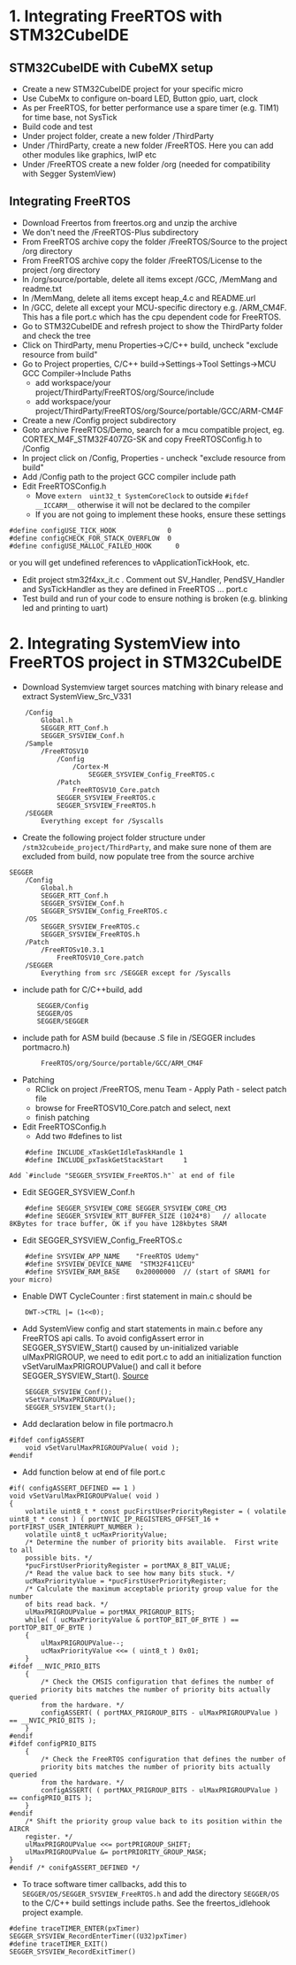 # 1. Integrating FreeRTOS with STM32CubeIDE

## STM32CubeIDE with CubeMX setup 

* Create a new STM32CubeIDE project for your specific micro 
* Use CubeMx to configure on-board LED, Button gpio, uart, clock 
* As per FreeRTOS, for better performance use a spare timer (e.g. TIM1) for time base, not SysTick
* Build code and test
* Under project folder, create a new folder /ThirdParty
* Under /ThirdParty, create a new folder /FreeRTOS. Here you can add other modules like graphics, lwIP etc
* Under /FreeRTOS create a new folder /org (needed for compatibility with Segger SystemView)

## Integrating FreeRTOS 

* Download Freertos from freertos.org and unzip the archive
* We don't need the /FreeRTOS-Plus subdirectory
* From FreeRTOS archive copy the folder /FreeRTOS/Source to the project /org directory
* From FreeRTOS archive copy the folder /FreeRTOS/License to the project /org directory
* In /org/source/portable, delete all items except /GCC, /MemMang and readme.txt
* In /MemMang, delete all items except heap_4.c and README.url
* In /GCC, delete all except your MCU-specific directory e.g. /ARM_CM4F.  
This has a file port.c which has the cpu dependent code for FreeRTOS.
* Go to STM32CubeIDE and refresh project to show the ThirdParty folder and check the tree
* Click on ThirdParty, menu Properties->C/C++ build, uncheck "exclude resource from build"
* Go to Project properties, C/C++ build->Settings->Tool Settings->MCU GCC Compiler->Include Paths
   * add workspace/your project/ThirdParty/FreeRTOS/org/Source/include
   * add workspace/your project/ThirdParty/FreeRTOS/org/Source/portable/GCC/ARM-CM4F
* Create a new /Config project subdirectory    
* Goto archive FreeRTOS/Demo, search for a mcu compatible project, eg.
CORTEX_M4F_STM32F407ZG-SK and copy FreeRTOSConfig.h to /Config
* In project click on /Config, Properties - uncheck "exclude resource from build" 
* Add /Config path to the project GCC compiler include path
* Edit FreeRTOSConfig.h 
    * Move  `extern  uint32_t SystemCoreClock` to outside `#ifdef __ICCARM__` otherwise it will not be declared to the compiler
    * If you are not going to implement these hooks, ensure these settings
``` 
#define configUSE_TICK_HOOK             0
#define configCHECK_FOR_STACK_OVERFLOW	0
#define configUSE_MALLOC_FAILED_HOOK	  0
```
or you will  get undefined references to vApplicationTickHook, etc.
* Edit project stm32f4xx_it.c . Comment out SV_Handler, PendSV_Handler and SysTickHandler as they
are defined in FreeRTOS ... port.c
* Test build and run of your code to ensure nothing is broken (e.g. blinking led and printing to uart)

# 2. Integrating SystemView into FreeRTOS project in STM32CubeIDE

* Download Systemview target sources matching with binary release and extract
SystemView_Src_V331
```
    /Config
        Global.h
        SEGGER_RTT_Conf.h
        SEGGER_SYSVIEW_Conf.h
    /Sample
        /FreeRTOSV10
            /Config
                /Cortex-M
                    SEGGER_SYSVIEW_Config_FreeRTOS.c
            /Patch
                FreeRTOSV10_Core.patch
            SEGGER_SYSVIEW_FreeRTOS.c
            SEGGER_SYSVIEW_FreeRTOS.h        
    /SEGGER
        Everything except for /Syscalls
```        
* Create the following project folder structure under `/stm32cubeide_project/ThirdParty`, and make sure none of them are
   excluded from build, now populate tree from the source archive
``` 
SEGGER
    /Config
        Global.h
        SEGGER_RTT_Conf.h
        SEGGER_SYSVIEW_Conf.h   
        SEGGER_SYSVIEW_Config_FreeRTOS.c        
    /OS
        SEGGER_SYSVIEW_FreeRTOS.c
        SEGGER_SYSVIEW_FreeRTOS.h        
    /Patch
        /FreeRTOSv10.3.1
            FreeRTOSV10_Core.patch
    /SEGGER
        Everything from src /SEGGER except for /Syscalls
```    
* include path for C/C++build, add
 ```
        SEGGER/Config
        SEGGER/OS
        SEGGER/SEGGER
 ```       
* include path for ASM build (because .S file in /SEGGER includes portmacro.h)
```
        FreeRTOS/org/Source/portable/GCC/ARM_CM4F
```    
* Patching 
    * RClick on project  /FreeRTOS, menu Team     - Apply Path - select patch file
    * browse for FreeRTOSV10_Core.patch and select, next
    * finish patching  
* Edit FreeRTOSConfig.h
   * Add two #defines to list
```   
    #define INCLUDE_xTaskGetIdleTaskHandle 1
    #define INCLUDE_pxTaskGetStackStart     1
```    
    Add `#include "SEGGER_SYSVIEW_FreeRTOS.h"` at end of file
* Edit SEGGER_SYSVIEW_Conf.h
``` 
    #define SEGGER_SYSVIEW_CORE SEGGER_SYSVIEW_CORE_CM3        
    #define SEGGER_SYSVIEW_RTT_BUFFER_SIZE (1024*8)   // allocate 8KBytes for trace buffer, OK if you have 128kbytes SRAM
```    
* Edit SEGGER_SYSVIEW_Config_FreeRTOS.c
```
    #define SYSVIEW_APP_NAME    "FreeRTOS Udemy"
    #define SYSVIEW_DEVICE_NAME  "STM32F411CEU" 
    #define SYSVIEW_RAM_BASE    0x20000000  // (start of SRAM1 for your micro)
```    
* Enable DWT CycleCounter : first statement in main.c should be
```
    DWT->CTRL |= (1<<0);  
```    
* Add SystemView config and start statements in main.c before any FreeRTOS api calls. To avoid configAssert error in SEGGER_SYSVIEW_Start() caused by 
 un-initialized variable ulMaxPRIGROUP, we need to edit port.c to 
 add an initialization function vSetVarulMaxPRIGROUPValue() and call it before SEGGER_SYSVIEW_Start().
 [Source](https://forum.segger.com/index.php/Thread/6046-SOLVED-Systemview-stuck-in-configASSERT-with-FreeRTOS-STM32CubeMX/)
```  
    SEGGER_SYSVIEW_Conf();
    vSetVarulMaxPRIGROUPValue();
    SEGGER_SYSVIEW_Start();    
``` 
  * Add declaration below in file portmacro.h
```
#ifdef configASSERT
	void vSetVarulMaxPRIGROUPValue( void );
#endif
```
  * Add function below at end of file port.c
```
#if( configASSERT_DEFINED == 1 )
void vSetVarulMaxPRIGROUPValue( void )
{
	volatile uint8_t * const pucFirstUserPriorityRegister = ( volatile uint8_t * const ) ( portNVIC_IP_REGISTERS_OFFSET_16 + portFIRST_USER_INTERRUPT_NUMBER );
	volatile uint8_t ucMaxPriorityValue;
	/* Determine the number of priority bits available.  First write to all
	possible bits. */
	*pucFirstUserPriorityRegister = portMAX_8_BIT_VALUE;
	/* Read the value back to see how many bits stuck. */
	ucMaxPriorityValue = *pucFirstUserPriorityRegister;
	/* Calculate the maximum acceptable priority group value for the number
	of bits read back. */
	ulMaxPRIGROUPValue = portMAX_PRIGROUP_BITS;
	while( ( ucMaxPriorityValue & portTOP_BIT_OF_BYTE ) == portTOP_BIT_OF_BYTE )
	{
		ulMaxPRIGROUPValue--;
		ucMaxPriorityValue <<= ( uint8_t ) 0x01;
	}
#ifdef __NVIC_PRIO_BITS
	{
		/* Check the CMSIS configuration that defines the number of
		priority bits matches the number of priority bits actually queried
		from the hardware. */
		configASSERT( ( portMAX_PRIGROUP_BITS - ulMaxPRIGROUPValue ) == __NVIC_PRIO_BITS );
	}
#endif
#ifdef configPRIO_BITS
	{
		/* Check the FreeRTOS configuration that defines the number of
		priority bits matches the number of priority bits actually queried
		from the hardware. */
		configASSERT( ( portMAX_PRIGROUP_BITS - ulMaxPRIGROUPValue ) == configPRIO_BITS );
	}
#endif
	/* Shift the priority group value back to its position within the AIRCR
	register. */
	ulMaxPRIGROUPValue <<= portPRIGROUP_SHIFT;
	ulMaxPRIGROUPValue &= portPRIORITY_GROUP_MASK;
}
#endif /* conifgASSERT_DEFINED */
``` 
* To trace software timer callbacks, add this to `SEGGER/OS/SEGGER_SYSVIEW_FreeRTOS.h` and add the
directory `SEGGER/OS` to the C/C++ build settings include paths. See the freertos_idlehook project example.
```
#define traceTIMER_ENTER(pxTimer)					SEGGER_SYSVIEW_RecordEnterTimer((U32)pxTimer)
#define traceTIMER_EXIT()							SEGGER_SYSVIEW_RecordExitTimer()
 ```
 

